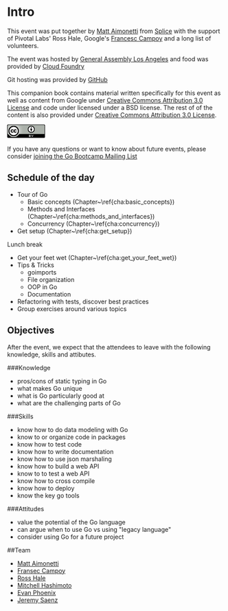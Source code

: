 # Intro

This event was put together by [Matt
Aimonetti](http://matt.aimonetti.net) from
[Splice](https://splice.com) with the support of Pivotal Labs' Ross
Hale, Google's [Francesc Campoy](http://twitter.com/campoy) and a long list of volunteers.

The event was hosted by [General Assembly Los
Angeles](https://generalassemb.ly/los-angeles) and food was provided by [Cloud
Foundry](http://www.cloudfoundry.com/)

Git hosting was provided by [GitHub](https://github.com)

This companion book contains material written specifically
for this event as well as content from Google under [Creative Commons Attribution
3.0 License](http://creativecommons.org/licenses/by/3.0/) and code under licensed under a BSD license.
The rest of of the content is also provided under [Creative Commons Attribution
3.0 License](http://creativecommons.org/licenses/by/3.0/).

![Creative Commons Attribution](images/cc-by.png)

If you have any questions or want to know about future events, please
consider [joining the Go Bootcamp Mailing List](http://groups.google.com/d/forum/golang-bootcamp)


## Schedule of the day

* Tour of Go 
  * Basic concepts (Chapter~\ref{cha:basic_concepts})
  * Methods and Interfaces (Chapter~\ref{cha:methods_and_interfaces})
  * Concurrency (Chapter~\ref{cha:concurrency})
* Get setup (Chapter~\ref{cha:get_setup})

Lunch break

* Get your feet wet (Chapter~\ref{cha:get_your_feet_wet})
* Tips & Tricks
  - goimports
  - File organization
  - OOP in Go
  - Documentation
* Refactoring with tests, discover best practices
* Group exercises around various topics

## Objectives

After the event, we expect that the attendees to leave with the
following knowledge, skills and attibutes.

###Knowledge
* pros/cons of static typing in Go
* what makes Go unique
* what is Go particularly good at
* what are the challenging parts of Go
 
###Skills
* know how to do data modeling with Go
* know to or organize code in packages
* know how to test code
* know how to write documentation
* know how to use json marshaling
* know how to build a web API
* know to to test a web API
* know how to cross compile
* know how to deploy
* know the key go tools
 
###Attitudes
* value the potential of the Go language
* can argue when to use Go vs using "legacy language"
* consider using Go for a future project


##Team

* [Matt Aimonetti](https://twitter.com/mattetti)
* [Fransec Campoy](https://twitter.com/campoy)
* [Ross Hale](https://twitter.com/rrrosss)
* [Mitchell Hashimoto](https://twitter.com/mitchellh)
* [Evan Phoenix](https://twitter.com/evanphx)
* [Jeremy Saenz](https://twitter.com/codegangsta)
